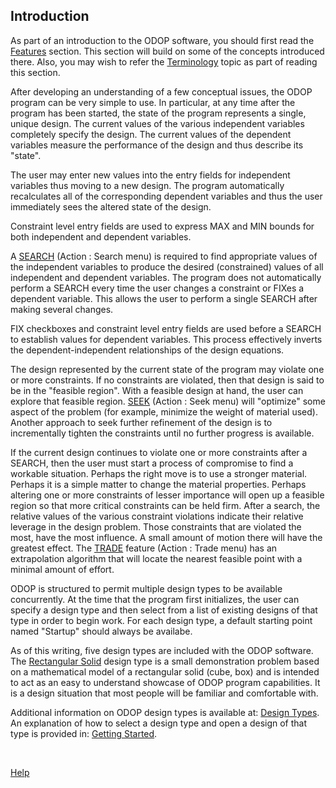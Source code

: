 ## Introduction

As part of an introduction to the ODOP software, you should first read the [Features](features) section. 
This section will build on some of the concepts introduced there. 
Also, you may wish to refer the [Terminology](terminology) topic as part of reading this section.

After developing an understanding of a few conceptual issues, the ODOP
program can be very simple to use.  In particular, at any time after the
program has been started, the state of the program represents a single, unique design. 
The current values of the various independent variables completely specify the design. 
The current values of the dependent variables measure the performance of the design
and thus describe its "state".  

The user may enter new values into the entry fields for independent variables 
thus moving to a new design. 
The program automatically recalculates all of the corresponding dependent variables and
thus the user immediately sees the altered state of the design.

Constraint level entry fields are used to express MAX and MIN bounds for both 
independent and dependent variables.

A [SEARCH](search) (Action : Search menu) is required to find appropriate values of the independent variables
to produce the desired (constrained) values of all independent and  dependent variables. 
The program does not automatically perform a SEARCH every time the user changes a constraint or
FIXes a dependent variable. 
This allows the user to perform a single SEARCH after making several changes.

FIX checkboxes and constraint level entry fields are used before a SEARCH to 
establish values for dependent variables.
This process effectively inverts the dependent-independent relationships of the design equations.

The design represented by the current state of the program may violate one
or more constraints.  If no constraints are violated, then that design is
said to be in the "feasible region".  With a feasible design at hand, the
user can explore that feasible region.  [SEEK](seek) (Action : Seek menu) will "optimize" some aspect of
the problem (for example, minimize the weight of material used). 
Another approach to seek further refinement of the design is to incrementally
tighten the constraints until no further progress is available.

If the current design continues to violate one or more constraints after a
SEARCH, then the user must start a process of compromise to find a workable
situation.  Perhaps the right move is to use a stronger material. 
Perhaps it is a simple matter to change the material properties. 
Perhaps altering one or more constraints of lesser importance will open up a feasible region
so that more critical constraints can be held firm.  After a search, the
relative values of the various constraint violations indicate their
relative leverage in the design problem.  Those constraints that are
violated the most, have the most influence.  A small amount of motion there
will have the greatest effect. 
The [TRADE](trade) feature (Action : Trade menu)  has an extrapolation
algorithm that will locate the nearest feasible point with a minimal amount of effort.

ODOP is structured to permit multiple design types to be available concurrently.
At the time that the program first initializes, the user can specify a design type
and then select from a list of existing designs of that type in order to begin work.
For each design type, a default starting point named "Startup" should always be availabe.

As of this writing, five design types are included with the ODOP software.
The [Rectangular Solid](./DesignTypes/r_solid) design type is a small demonstration problem 
based on a mathematical model of a rectangular solid (cube, box)
and is intended to act as an easy to understand showcase of ODOP program capabilities. 
It is a design situation that most people will be familiar and comfortable with.

Additional information on ODOP design types is available at:
[Design Types](./DesignTypes/index).
An explanation of how to select a design type and open a design of that type is provided in:
[Getting Started](gettingStarted). 

&nbsp;

[Help](./)

